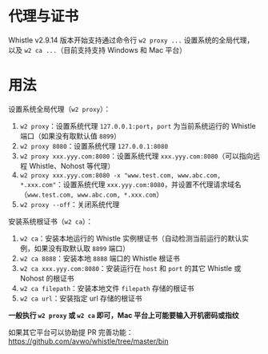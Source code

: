 # 代理与证书
Whistle v2.9.14 版本开始支持通过命令行 `w2 proxy ...` 设置系统的全局代理，以及 `w2 ca ...`（目前支持支持 Windows 和 Mac 平台）

# 用法

设置系统全局代理（`w2 proxy`）：

1. `w2 proxy`：设置系统代理 `127.0.0.1:port`，`port` 为当前系统运行的 Whistle 端口（如果没有取默认值 `8899`）
2. `w2 proxy 8080`：设置系统代理 `127.0.0.1:8080`
3. `w2 proxy xxx.yyy.com:8080`：设置系统代理 `xxx.yyy.com:8080`（可以指向远程 Whistle、Nohost 等代理）
4. `w2 proxy xxx.yyy.com:8080 -x "www.test.com, www.abc.com, *.xxx.com"`：设置系统代理 `xxx.yyy.com:8080`，并设置不代理请求域名（`www.test.com, www.abc.com, *.xxx.com`）
5. `w2 proxy --off`：关闭系统代理

安装系统根证书（`w2 ca`）：

1. `w2 ca`：安装本地运行的 Whistle 实例根证书（自动检测当前运行的默认实例，如果没有取默认取 `8899` 端口）
2. `w2 ca 8888`：安装本地 `8888` 端口的 Whistle 根证书
3. `w2 ca xxx.yyy.com:8080`：安装运行在 `host` 和 `port` 的其它 Whistle 或 Nohost 的根证书
4. `w2 ca filepath`：安装本地文件 `filepath` 存储的根证书
5. `w2 ca url`：安装指定 url 存储的根证书

**一般执行 `w2 proxy` 或 `w2 ca` 即可，Mac 平台上可能要输入开机密码或指纹**

如果其它平台可以协助提 PR 完善功能：https://github.com/avwo/whistle/tree/master/bin
